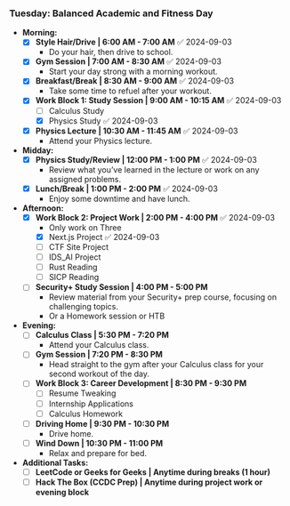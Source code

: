  ### **Tuesday: Balanced Academic and Fitness Day**

- **Morning:**
    - [x] **Style Hair/Drive | 6:00 AM - 7:00 AM** ✅ 2024-09-03
        - Do your hair, then drive to school.
    - [x] **Gym Session | 7:00 AM - 8:30 AM** ✅ 2024-09-03
        - Start your day strong with a morning workout.
    - [x] **Breakfast/Break | 8:30 AM - 9:00 AM** ✅ 2024-09-03
        - Take some time to refuel after your workout.
    - [x] **Work Block 1: Study Session | 9:00 AM - 10:15 AM** ✅ 2024-09-03
        - [ ] Calculus Study
        - [x] Physics Study ✅ 2024-09-03
    - [x] **Physics Lecture | 10:30 AM - 11:45 AM** ✅ 2024-09-03
        - Attend your Physics lecture.

- **Midday:**
    - [x] **Physics Study/Review | 12:00 PM - 1:00 PM** ✅ 2024-09-03
        - Review what you’ve learned in the lecture or work on any assigned problems.
    - [x] **Lunch/Break | 1:00 PM - 2:00 PM** ✅ 2024-09-03
        - Enjoy some downtime and have lunch.

- **Afternoon:**
    - [x] **Work Block 2: Project Work | 2:00 PM - 4:00 PM** ✅ 2024-09-03
		-  Only work on Three 
        - [x] Next.js Project ✅ 2024-09-03
        - [ ] CTF Site Project
        - [ ] IDS_AI Project
        - [ ] Rust Reading
        - [ ] SICP Reading
    - [ ] **Security+ Study Session | 4:00 PM - 5:00 PM**
        - Review material from your Security+ prep course, focusing on challenging topics.
        - Or a Homework session or HTB

- **Evening:**
    - [ ] **Calculus Class | 5:30 PM - 7:20 PM**
        - Attend your Calculus class.
    - [ ] **Gym Session | 7:20 PM - 8:30 PM**
        - Head straight to the gym after your Calculus class for your second workout of the day.
    - [ ] **Work Block 3: Career Development | 8:30 PM - 9:30 PM**
        - [ ] Resume Tweaking
        - [ ] Internship Applications
        - [ ] Calculus Homework
    - [ ] **Driving Home | 9:30 PM - 10:30 PM**
        - Drive home.
    - [ ] **Wind Down | 10:30 PM - 11:00 PM**
        - Relax and prepare for bed.

- **Additional Tasks:**
    - [ ] **LeetCode or Geeks for Geeks | Anytime during breaks (1 hour)**
    - [ ] **Hack The Box (CCDC Prep) | Anytime during project work or evening block**
